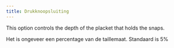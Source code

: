 ```yaml
---
title: Drukknoopsluiting
---
```


This option controls the depth of the placket that holds the snaps.

Het is ongeveer een percentage van de taillemaat. Standaard is 5%
